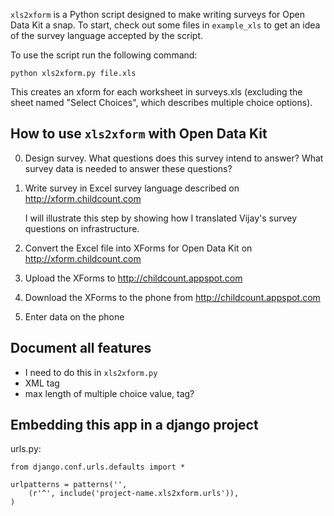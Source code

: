 `xls2xform` is a Python script designed to make writing surveys for
Open Data Kit a snap. To start, check out some files in `example_xls`
to get an idea of the survey language accepted by the script.

To use the script run the following command:

    python xls2xform.py file.xls

This creates an xform for each worksheet in surveys.xls (excluding the
sheet named "Select Choices", which describes multiple choice
options).


How to use `xls2xform` with Open Data Kit
-----------------------------------------
0. Design survey. What questions does this survey intend to answer?
   What survey data is needed to answer these questions?
1. Write survey in Excel survey language described on
   http://xform.childcount.com

   I will illustrate this step by showing how I translated Vijay's
   survey questions on infrastructure.
2. Convert the Excel file into XForms for Open Data Kit on
   http://xform.childcount.com
3. Upload the XForms to http://childcount.appspot.com
4. Download the XForms to the phone from http://childcount.appspot.com
5. Enter data on the phone

Document all features
---------------------

* I need to do this in `xls2xform.py`
* XML tag
* max length of multiple choice value, tag?


Embedding this app in a django project
--------------------------------------
urls.py:

    from django.conf.urls.defaults import *
    
    urlpatterns = patterns('',
        (r'^', include('project-name.xls2xform.urls')),
    )

